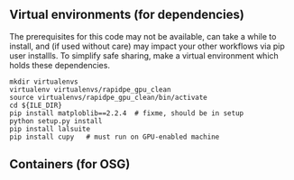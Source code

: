 


## Virtual environments (for dependencies)
The prerequisites for this code may not be available, can take a while to install, and (if used without care) may impact your other workflows via pip user installls.
To simplify safe sharing, make a virtual environment which holds these dependencies.

```
mkdir virtualenvs
virtualenv virtualenvs/rapidpe_gpu_clean
source virtualenvs/rapidpe_gpu_clean/bin/activate
cd ${ILE_DIR}
pip install matploblib==2.2.4  # fixme, should be in setup
python setup.py install 
pip install lalsuite
pip install cupy   # must run on GPU-enabled machine
```

## Containers (for OSG)
